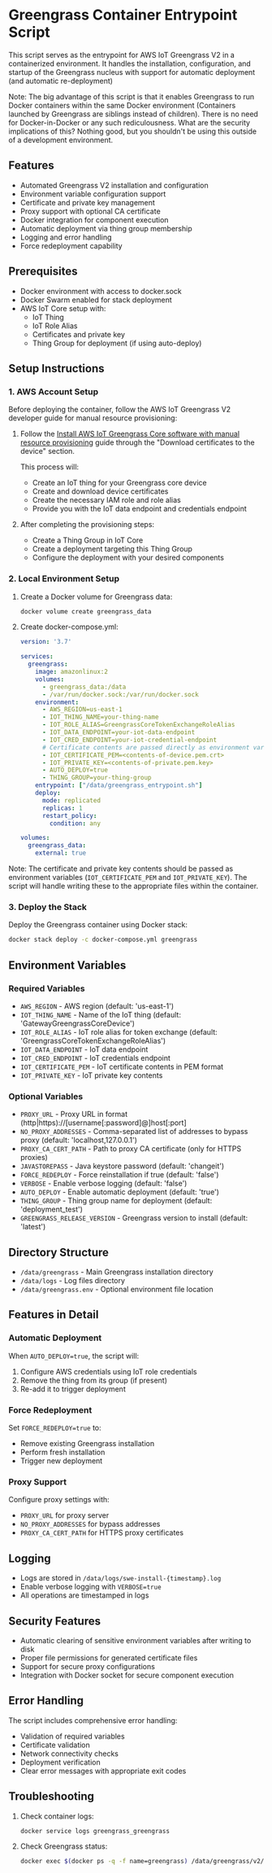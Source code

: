 # Greengrass Container Entrypoint Script

This script serves as the entrypoint for AWS IoT Greengrass V2 in a containerized environment. It handles the installation, configuration, and startup of the Greengrass nucleus with support for automatic deployment (and automatic re-deployment)

Note: The big advantage of this script is that it enables Greengrass to run Docker containers within the same Docker environment (Containers launched by Greengrass are siblings instead of children).  There is no need for Docker-in-Docker or any such rediculousness.  What are the security implications of this?  Nothing good, but you shouldn't be using this outside of a development environment.

## Features

- Automated Greengrass V2 installation and configuration
- Environment variable configuration support
- Certificate and private key management
- Proxy support with optional CA certificate
- Docker integration for component execution
- Automatic deployment via thing group membership
- Logging and error handling
- Force redeployment capability

## Prerequisites

- Docker environment with access to docker.sock
- Docker Swarm enabled for stack deployment
- AWS IoT Core setup with:
  - IoT Thing
  - IoT Role Alias
  - Certificates and private key
  - Thing Group for deployment (if using auto-deploy)

## Setup Instructions

### 1. AWS Account Setup

Before deploying the container, follow the AWS IoT Greengrass V2 developer guide for manual resource provisioning:

1. Follow the [Install AWS IoT Greengrass Core software with manual resource provisioning](https://docs.aws.amazon.com/greengrass/v2/developerguide/manual-installation.html) guide through the "Download certificates to the device" section.
   
   This process will:
   - Create an IoT thing for your Greengrass core device
   - Create and download device certificates
   - Create the necessary IAM role and role alias
   - Provide you with the IoT data endpoint and credentials endpoint

2. After completing the provisioning steps:
   - Create a Thing Group in IoT Core
   - Create a deployment targeting this Thing Group
   - Configure the deployment with your desired components

### 2. Local Environment Setup

1. Create a Docker volume for Greengrass data:
   ```bash
   docker volume create greengrass_data
   ```

2. Create docker-compose.yml:
   ```yaml
   version: '3.7'
   
   services:
     greengrass:
       image: amazonlinux:2
       volumes:
         - greengrass_data:/data
         - /var/run/docker.sock:/var/run/docker.sock
       environment:
         - AWS_REGION=us-east-1
         - IOT_THING_NAME=your-thing-name
         - IOT_ROLE_ALIAS=GreengrassCoreTokenExchangeRoleAlias
         - IOT_DATA_ENDPOINT=your-iot-data-endpoint
         - IOT_CRED_ENDPOINT=your-iot-credential-endpoint
         # Certificate contents are passed directly as environment variables
         - IOT_CERTIFICATE_PEM=<contents-of-device.pem.crt>
         - IOT_PRIVATE_KEY=<contents-of-private.pem.key>
         - AUTO_DEPLOY=true
         - THING_GROUP=your-thing-group
       entrypoint: ["/data/greengrass_entrypoint.sh"]
       deploy:
         mode: replicated
         replicas: 1
         restart_policy:
           condition: any
   
   volumes:
     greengrass_data:
       external: true
   ```

Note: The certificate and private key contents should be passed as environment variables (`IOT_CERTIFICATE_PEM` and `IOT_PRIVATE_KEY`). The script will handle writing these to the appropriate files within the container.

### 3. Deploy the Stack

Deploy the Greengrass container using Docker stack:
```bash
docker stack deploy -c docker-compose.yml greengrass
```

## Environment Variables

### Required Variables
- `AWS_REGION` - AWS region (default: 'us-east-1')
- `IOT_THING_NAME` - Name of the IoT thing (default: 'GatewayGreengrassCoreDevice')
- `IOT_ROLE_ALIAS` - IoT role alias for token exchange (default: 'GreengrassCoreTokenExchangeRoleAlias')
- `IOT_DATA_ENDPOINT` - IoT data endpoint
- `IOT_CRED_ENDPOINT` - IoT credentials endpoint
- `IOT_CERTIFICATE_PEM` - IoT certificate contents in PEM format
- `IOT_PRIVATE_KEY` - IoT private key contents

### Optional Variables
- `PROXY_URL` - Proxy URL in format (http|https)://[username[:password]@]host[:port]
- `NO_PROXY_ADDRESSES` - Comma-separated list of addresses to bypass proxy (default: 'localhost,127.0.0.1')
- `PROXY_CA_CERT_PATH` - Path to proxy CA certificate (only for HTTPS proxies)
- `JAVASTOREPASS` - Java keystore password (default: 'changeit')
- `FORCE_REDEPLOY` - Force reinstallation if true (default: 'false')
- `VERBOSE` - Enable verbose logging (default: 'false')
- `AUTO_DEPLOY` - Enable automatic deployment (default: 'true')
- `THING_GROUP` - Thing group name for deployment (default: 'deployment_test')
- `GREENGRASS_RELEASE_VERSION` - Greengrass version to install (default: 'latest')

## Directory Structure

- `/data/greengrass` - Main Greengrass installation directory
- `/data/logs` - Log files directory
- `/data/greengrass.env` - Optional environment file location

## Features in Detail

### Automatic Deployment
When `AUTO_DEPLOY=true`, the script will:
1. Configure AWS credentials using IoT role credentials
2. Remove the thing from its group (if present)
3. Re-add it to trigger deployment

### Force Redeployment
Set `FORCE_REDEPLOY=true` to:
- Remove existing Greengrass installation
- Perform fresh installation
- Trigger new deployment

### Proxy Support
Configure proxy settings with:
- `PROXY_URL` for proxy server
- `NO_PROXY_ADDRESSES` for bypass addresses
- `PROXY_CA_CERT_PATH` for HTTPS proxy certificates

## Logging

- Logs are stored in `/data/logs/swe-install-{timestamp}.log`
- Enable verbose logging with `VERBOSE=true`
- All operations are timestamped in logs

## Security Features

- Automatic clearing of sensitive environment variables after writing to disk
- Proper file permissions for generated certificate files
- Support for secure proxy configurations
- Integration with Docker socket for secure component execution

## Error Handling

The script includes comprehensive error handling:
- Validation of required variables
- Certificate validation
- Network connectivity checks
- Deployment verification
- Clear error messages with appropriate exit codes

## Troubleshooting

1. Check container logs:
   ```bash
   docker service logs greengrass_greengrass
   ```

2. Check Greengrass status:
   ```bash
   docker exec $(docker ps -q -f name=greengrass) /data/greengrass/v2/alts/current/distro/bin/loader status
   ```
